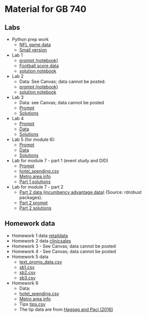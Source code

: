 # Material for GB 740 


## Labs
- Python prep work
  - [NFL game data](https://raw.githubusercontent.com/dansacks/gb740/refs/heads/main/game_data.csv)
  - [Small version](https://raw.githubusercontent.com/dansacks/gb740/refs/heads/main/game_data_small.csv)
- Lab 1
  - [prompt (notebook)](https://colab.research.google.com/drive/1yw5J_Hv2Lpr0kGubjhAgg_uQn8ZtqO0e?usp=sharing)
  - [Football score data](https://raw.githubusercontent.com/dansacks/gb740/refs/heads/main/big_ten_2024_dataset.csv)
  - [solution notebook](https://colab.research.google.com/drive/1mTzYlXDT0Zwv8N-QuoAYX5Mhn78YYaxt?usp=sharing) 
- Lab 2
  - Data: See Canvas; data cannot be posted.
  - [prompt (notebook)](https://colab.research.google.com/drive/1sRlMUYSxeqtuLcaBzRtvDKXJu_bdmOMC)
  - [solution notebook](https://colab.research.google.com/drive/1L4VUGIm1lnVgSsoS8QrWKFY4pWyHuzdV) 
- Lab 3
  - Data: see Canvas; data cannot be posted
  - [Prompt](https://colab.research.google.com/drive/1Hl5vhyi-s9womluj5wDI43vTq44DhT_-#scrollTo=qNtVZ3yysb6i)
  - [Solutions](https://colab.research.google.com/drive/1yrfXVs9pUZRbLXaXJ2vS9b718zGTFQIC)
- Lab 4 
  - [Prompt](https://colab.research.google.com/drive/1yLO3QbBJw53AE7gCX1ZDhUDBJy-C9p4t?usp=sharing)
  - [Data](https://raw.githubusercontent.com/dansacks/gb740/5811a8f33ff017d2ca4a426d9a3a81c2c6fba7e9/constructco_incidents.csv)
  - [Solutions](https://colab.research.google.com/drive/1C-BALAt60udgfzOpFaq2oWQ4n7O1hmpy)
- Lab 5 (for module 6):
  - [Prompt](https://colab.research.google.com/drive/1-BO_9UY53RGVyP2wHziqbrxNrurCvbTv?usp=sharing)
  - [Data](https://raw.githubusercontent.com/dansacks/gb740/refs/heads/main/interest_rate_experiment.csv)
  - [Solutions](https://colab.research.google.com/drive/11grE9_iEeWE-kju3I9idrNwdKUvmRCYn?usp=sharing)
- Lab for module 7 - part 1 (event study and DID)
  - [Prompt](https://colab.research.google.com/drive/1FG8xOKL1Z6Ul9wi0eEQb4AJ_rBFBkU4W?usp=sharing)
  - [hotel_spending.csv](https://raw.githubusercontent.com/dansacks/gb740/refs/heads/main/hotel_spend.csv)
  - [Metro area info](https://raw.githubusercontent.com/dansacks/gb740/refs/heads/main/top50_metros_dates.csv)
  - [Part 1 solutions](https://colab.research.google.com/drive/1J03JllEOh2ZWoLRIRxCQU5WvNXiAPIKp?usp=sharing)
- Lab for module 7 - part 2
  - [Part 2 data (incumbency advantage data)](https://raw.githubusercontent.com/rdpackages/rdrobust/master/Python/rdrobust_senate.csv) (Source: rdrobust packages).
  - [Part 2 prompt](https://colab.research.google.com/drive/1rKHBmbmVURx4Qjkpzx51NasjiXauvKa4)
  - [Part 2 solutions](https://colab.research.google.com/drive/1yCqoJttfQO2vWe52dtEx0k9XE704lFVp?usp=sharing)
  
## Homework data
- Homework 1 data [retaildata](https://raw.githubusercontent.com/dansacks/gb740/main/retaildata.csv)
- Homework 2 data [clinicsales](https://raw.githubusercontent.com/dansacks/gb740/main/clinicsales.csv)
- Homework 3 - See Canvas; data cannot be posted
- Homework 4 - See Canvas; data cannot be posted
- Homework 5 data
  - [text_promo_data.csv](https://raw.githubusercontent.com/dansacks/gb740/refs/heads/main/text_promo_data.csv)
  - [sb1.csv](https://raw.githubusercontent.com/dansacks/gb740/refs/heads/main/sb1.csv)
  - [sb2.csv](https://raw.githubusercontent.com/dansacks/gb740/refs/heads/main/sb2.csv)
  - [sb3.csv](https://raw.githubusercontent.com/dansacks/gb740/refs/heads/main/sb3.csv)
- Homework 6
  - Data:
   - [hotel_spending.csv](https://raw.githubusercontent.com/dansacks/gb740/refs/heads/main/hotel_spend.csv)
   - [Metro area info](https://raw.githubusercontent.com/dansacks/gb740/refs/heads/main/top50_metros_dates.csv)
  - Tips [tips.csv](https://raw.githubusercontent.com/dansacks/gb740/main/tips.csv)
   - The tip data are from [Haggag and Paci (2016)](https://www.aeaweb.org/articles?id=10.1257/app.6.3.1)
 

